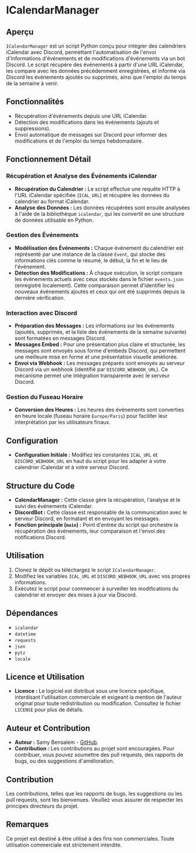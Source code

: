 # ICalendarManager

## Aperçu
`ICalendarManager` est un script Python conçu pour intégrer des calendriers iCalendar avec Discord, permettant l'automatisation de l'envoi d'informations d'événements et de modifications d'événements via un bot Discord. Le script récupère des événements à partir d'une URL iCalendar, les compare avec les données précédemment enregistrées, et informe via Discord les événements ajoutés ou supprimés, ainsi que l'emploi du temps de la semaine à venir.

## Fonctionnalités
- Récupération d'événements depuis une URL iCalendar.
- Détection des modifications dans les événements (ajouts et suppressions).
- Envoi automatique de messages sur Discord pour informer des modifications et de l'emploi du temps hebdomadaire.

## Fonctionnement Détail

### Récupération et Analyse des Événements iCalendar
- **Récupération du Calendrier :** Le script effectue une requête HTTP à l'URL iCalendar spécifiée (`ICAL_URL`) et récupère les données du calendrier au format iCalendar.
- **Analyse des Données :** Les données récupérées sont ensuite analysées à l'aide de la bibliothèque `icalendar`, qui les convertit en une structure de données utilisable en Python.

### Gestion des Événements
- **Modélisation des Événements :** Chaque événement du calendrier est représenté par une instance de la classe `Event`, qui stocke des informations clés comme le résumé, le début, la fin et le lieu de l'événement.
- **Détection des Modifications :** À chaque exécution, le script compare les événements actuels avec ceux stockés dans le fichier `events.json` (enregistré localement). Cette comparaison permet d'identifier les nouveaux événements ajoutés et ceux qui ont été supprimés depuis la dernière vérification.

### Interaction avec Discord
- **Préparation des Messages :** Les informations sur les événements (ajoutés, supprimés, et la liste des événements de la semaine suivante) sont formatées en messages Discord.
- **Messages Embed :** Pour une présentation plus claire et structurée, les messages sont envoyés sous forme d'embeds Discord, qui permettent une meilleure mise en forme et une présentation visuelle améliorée.
- **Envoi via Webhook :** Les messages préparés sont envoyés au serveur Discord via un webhook (identifié par `DISCORD_WEBHOOK_URL`). Ce mécanisme permet une intégration transparente avec le serveur Discord.

### Gestion du Fuseau Horaire
- **Conversion des Heures :** Les heures des événements sont converties en heure locale (fuseau horaire `Europe/Paris`) pour faciliter leur interprétation par les utilisateurs finaux.

## Configuration
- **Configuration Initiale :** Modifiez les constantes `ICAL_URL` et `DISCORD_WEBHOOK_URL` en haut du script pour les adapter à votre calendrier iCalendar et à votre serveur Discord.

## Structure du Code
- **CalendarManager :** Cette classe gère la récupération, l'analyse et le suivi des événements iCalendar.
- **DiscordBot :** Cette classe est responsable de la communication avec le serveur Discord, en formatant et en envoyant les messages.
- **Fonction principale (`main`) :** Point d'entrée du script qui orchestre la récupération des événements, leur comparaison et l'envoi des notifications Discord.

## Utilisation
1. Clonez le dépôt ou téléchargez le script `ICalendarManager`.
2. Modifiez les variables `ICAL_URL` et `DISCORD_WEBHOOK_URL` avec vos propres informations.
3. Exécutez le script pour commencer à surveiller les modifications du calendrier et envoyer des mises à jour via Discord.

## Dépendances
- `icalendar`
- `datetime`
- `requests`
- `json`
- `pytz`
- `locale`

## Licence et Utilisation
- **Licence :** Le logiciel est distribué sous une licence spécifique, interdisant l'utilisation commerciale et exigeant la mention de l'auteur original pour toute redistribution ou modification. Consultez le fichier `LICENSE` pour plus de détails.

## Auteur et Contribution
- **Auteur :** Samy Bensalem - [GitHub](https://github.com/Nyx-Off/ICalendarManager/tree/main).
- **Contribution :** Les contributions au projet sont encouragées. Pour contribuer, vous pouvez soumettre des pull requests, des rapports de bugs, ou des suggestions d'amélioration.

## Contribution
Les contributions, telles que les rapports de bugs, les suggestions ou les pull requests, sont les bienvenues. Veuillez vous assurer de respecter les principes directeurs du projet.

## Remarques
Ce projet est destiné à être utilisé à des fins non commerciales. Toute utilisation commerciale est strictement interdite.
